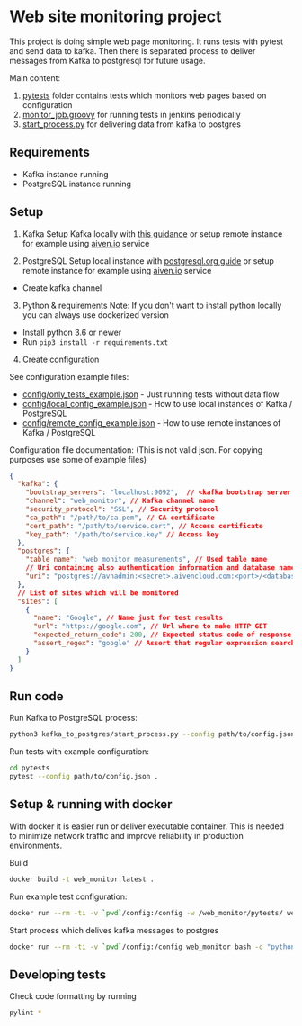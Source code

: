 
# Web site monitoring project

This project is doing simple web page monitoring. It runs tests with pytest and send data to kafka. 
Then there is separated process to deliver messages from Kafka to postgresql for future usage. 

Main content:
1. [pytests](./pytests) folder contains tests which monitors web pages based on configuration
2. [monitor_job.groovy](./jenkins/monitor_job.groovy) for running tests in jenkins periodically
3. [start_process.py](./kafka_to_postgres/start_process.py) for delivering data from kafka to postgres

## Requirements

* Kafka instance running
* PostgreSQL instance running

## Setup

1. Kafka
Setup Kafka locally with [this guidance](https://kafka.apache.org/quickstart) or setup remote instance for example using [aiven.io](https://aiven.io/) service
   
2. PostgreSQL
Setup local instance with [postgresql.org guide](https://www.postgresql.org/) or setup remote instance for example using [aiven.io](https://aiven.io/) service
* Create kafka channel

3. Python & requirements
Note: If you don't want to install python locally you can always use dockerized version
* Install python 3.6 or newer
* Run `pip3 install -r requirements.txt`

4. Create configuration

See configuration example files:
* [config/only_tests_example.json](config/only_tests_example.json) - Just running tests without data flow
* [config/local_config_example.json](config/local_config_example.json) - How to use local instances of Kafka / PostgreSQL
* [config/remote_config_example.json](config/remote_config_example.json) - How to use remote instances of Kafka / PostgreSQL

Configuration file documentation:
(This is not valid json. For copying purposes use some of example files)
```json
{
  "kafka": {
    "bootstrap_servers": "localhost:9092",  // <kafka bootstrap server url and port>
    "channel": "web_monitor", // Kafka channel name
    "security_protocol": "SSL", // Security protocol
    "ca_path": "/path/to/ca.pem", // CA certificate
    "cert_path": "/path/to/service.cert", // Access certificate
    "key_path": "/path/to/service.key" // Access key
  },
  "postgres": {
    "table_name": "web_monitor_measurements", // Used table name
    // Uri containing also authentication information and database name
    "uri": "postgres://avnadmin:<secret>.aivencloud.com:<port>/<database-name>?sslmode=require"
  },
  // List of sites which will be monitored
  "sites": [
    {
      "name": "Google", // Name just for test results
      "url": "https://google.com", // Url where to make HTTP GET
      "expected_return_code": 200, // Expected status code of response
      "assert_regex": "google" // Assert that regular expression search can find this
    }
  ]
}
```


## Run code

Run Kafka to PostgreSQL process:
```bash
python3 kafka_to_postgres/start_process.py --config path/to/config.json .
```

Run tests with example configuration:
```bash
cd pytests 
pytest --config path/to/config.json .
```

## Setup & running with docker

With docker it is easier run or deliver executable container. 
This is needed to minimize network traffic and improve reliability in production environments. 

Build
```bash
docker build -t web_monitor:latest .
```

Run example test configuration:
```bash
docker run --rm -ti -v `pwd`/config:/config -w /web_monitor/pytests/ web_monitor bash -c "pytest --config /config/remote_config_example.json ."
```

Start process which delives kafka messages to postgres 
```bash
docker run --rm -ti -v `pwd`/config:/config web_monitor bash -c "python3 kafka_to_postgres/start_process.py --config /config/remote_config_example.json"
```

## Developing tests

Check code formatting by running
```bash
pylint *
```